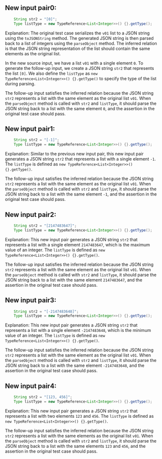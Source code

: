 ## New input pair0:
```java
    String str2 = "[0]";
    Type listType = new TypeReference<List<Integer>>() {}.getType();
```
Explanation: 
The original test case serializes the `v01` list to a JSON string using the `toJSONString` method. The generated JSON string is then parsed back to a list of integers using the `parseObject` method. The inferred relation is that the JSON string representation of the list should contain the same elements as the original list.

In the new source input, we have a list `v01` with a single element `0`. To generate the follow-up input, we create a JSON string `str2` that represents the list `[0]`. We also define the `listType` as `new TypeReference<List<Integer>>() {}.getType()` to specify the type of the list during parsing.

The follow-up input satisfies the inferred relation because the JSON string `str2` represents a list with the same element as the original list `v01`. When the `parseObject` method is called with `str2` and `listType`, it should parse the JSON string back to a list with the same element `0`, and the assertion in the original test case should pass.

## New input pair1:
```java
    String str2 = "[-1]";
    Type listType = new TypeReference<List<Integer>>() {}.getType();
```
Explanation: 
Similar to the previous new input pair, this new input pair generates a JSON string `str2` that represents a list with a single element `-1`. The `listType` is defined as `new TypeReference<List<Integer>>() {}.getType()`.

The follow-up input satisfies the inferred relation because the JSON string `str2` represents a list with the same element as the original list `v01`. When the `parseObject` method is called with `str2` and `listType`, it should parse the JSON string back to a list with the same element `-1`, and the assertion in the original test case should pass.

## New input pair2:
```java
    String str2 = "[2147483647]";
    Type listType = new TypeReference<List<Integer>>() {}.getType();
```
Explanation: 
This new input pair generates a JSON string `str2` that represents a list with a single element `2147483647`, which is the maximum value of an integer. The `listType` is defined as `new TypeReference<List<Integer>>() {}.getType()`.

The follow-up input satisfies the inferred relation because the JSON string `str2` represents a list with the same element as the original list `v01`. When the `parseObject` method is called with `str2` and `listType`, it should parse the JSON string back to a list with the same element `2147483647`, and the assertion in the original test case should pass.

## New input pair3:
```java
    String str2 = "[-2147483648]";
    Type listType = new TypeReference<List<Integer>>() {}.getType();
```
Explanation: 
This new input pair generates a JSON string `str2` that represents a list with a single element `-2147483648`, which is the minimum value of an integer. The `listType` is defined as `new TypeReference<List<Integer>>() {}.getType()`.

The follow-up input satisfies the inferred relation because the JSON string `str2` represents a list with the same element as the original list `v01`. When the `parseObject` method is called with `str2` and `listType`, it should parse the JSON string back to a list with the same element `-2147483648`, and the assertion in the original test case should pass.

## New input pair4:
```java
    String str2 = "[123, 456]";
    Type listType = new TypeReference<List<Integer>>() {}.getType();
```
Explanation: 
This new input pair generates a JSON string `str2` that represents a list with two elements `123` and `456`. The `listType` is defined as `new TypeReference<List<Integer>>() {}.getType()`.

The follow-up input satisfies the inferred relation because the JSON string `str2` represents a list with the same elements as the original list `v01`. When the `parseObject` method is called with `str2` and `listType`, it should parse the JSON string back to a list with the same elements `123` and `456`, and the assertion in the original test case should pass.